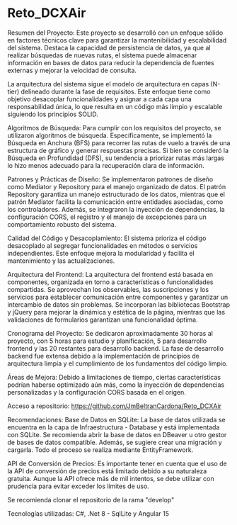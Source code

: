 # Reto_DCXAir

Resumen del Proyecto:
Este proyecto se desarrolló con un enfoque sólido en factores técnicos clave para garantizar la mantenibilidad y escalabilidad del sistema. Destaca la capacidad de persistencia de datos, ya que al realizar búsquedas de nuevas rutas, el sistema puede almacenar información en bases de datos para reducir la dependencia de fuentes externas y mejorar la velocidad de consulta.

La arquitectura del sistema sigue el modelo de arquitectura en capas (N-tier) delineado durante la fase de requisitos. Este enfoque tiene como objetivo desacoplar funcionalidades y asignar a cada capa una responsabilidad única, lo que resulta en un código más limpio y escalable siguiendo los principios SOLID.

Algoritmos de Búsqueda:
Para cumplir con los requisitos del proyecto, se utilizaron algoritmos de búsqueda. Específicamente, se implementó la Búsqueda en Anchura (BFS) para recorrer las rutas de vuelo a través de una estructura de gráfico y generar respuestas precisas. Si bien se consideró la Búsqueda en Profundidad (DFS), su tendencia a priorizar rutas más largas lo hizo menos adecuado para la recuperación clara de información.

Patrones y Prácticas de Diseño:
Se implementaron patrones de diseño como Mediator y Repository para el manejo organizado de datos. El patrón Repository garantiza un manejo estructurado de los datos, mientras que el patrón Mediator facilita la comunicación entre entidades asociadas, como los controladores. Además, se integraron la inyección de dependencias, la configuración CORS, el registro y el manejo de excepciones para un comportamiento robusto del sistema.

Calidad del Código y Desacoplamiento:
El sistema prioriza el código desacoplado al segregar funcionalidades en métodos o servicios independientes. Este enfoque mejora la modularidad y facilita el mantenimiento y las actualizaciones.

Arquitectura del Frontend:
La arquitectura del frontend está basada en componentes, organizada en torno a características o funcionalidades compartidas. Se aprovechan los observables, las suscripciones y los servicios para establecer comunicación entre componentes y garantizar un intercambio de datos sin problemas. Se incorporan las bibliotecas Bootstrap y jQuery para mejorar la dinámica y estética de la página, mientras que las validaciones de formularios garantizan una funcionalidad óptima.

Cronograma del Proyecto:
Se dedicaron aproximadamente 30 horas al proyecto, con 5 horas para estudio y planificación, 5 para desarrollo frontend y las 20 restantes para desarrollo backend. La fase de desarrollo backend fue extensa debido a la implementación de principios de arquitectura limpia y el cumplimiento de los fundamentos del código limpio.

Áreas de Mejora:
Debido a limitaciones de tiempo, ciertas características podrían haberse optimizado aún más, como la inyección de dependencias personalizadas y la configuración CORS basada en el origen.

Acceso a repositorio: https://github.com/JmBeltranCardona/Reto_DCXAir

Recomendaciones:
Base de Datos en SQLite:
La base de datos utilizada se encuentra en la capa de Infraestructura - Database y está implementada con SQLite. Se recomienda abrir la base de datos en DBeaver u otro gestor de bases de datos compatible. Además, se sugiere crear una migración y cargarla. Todo el proceso se realiza mediante EntityFramework.

API de Conversión de Precios:
Es importante tener en cuenta que el uso de la API de conversión de precios está limitado debido a su naturaleza gratuita. Aunque la API ofrece más de mil intentos, se debe utilizar con prudencia para evitar exceder los límites de uso.

Se recomienda clonar el repositorio de la rama "develop"

Tecnologías utilizadas: C#, .Net 8 - SqlLite y Angular 15

